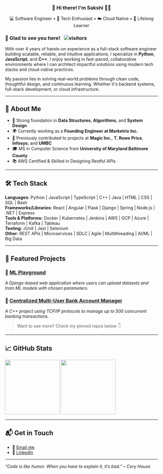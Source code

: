 
<h3 align="center">👋 Hi there! I'm Sakshi 👩‍💻</h3>
<p align="center">
💻 Software Engineer • 🚀 Tech Enthusiast • ☁️ Cloud Native • 🧠 Lifelong Learner  
</p>
<!---With over 4 years of experience as a full-stack software engineer in building scalable, reliable, and intuitive applications, I specialize in **Python**, **JavaScript**, and **C++**. I thrive in fast-paced, collaborative environments and love architecting impactful solutions using modern tech stacks and cloud-native practices.-->
  
### 👋 Glad to see you here! &nbsp; ![visitors](https://visitor-badge.laobi.icu/badge?page_id=sakshi6557.sakshi6557)

With over 4 years of hands-on experience as a full-stack software engineer building scalable, reliable, and intuitive applications, I specialize in **Python**, **JavaScript**, and **C++**. I enjoy working in fast-paced, collaborative environments where I can architect impactful solutions using modern tech stacks and cloud-native practices.

My passion lies in solving real-world problems through clean code, thoughtful design, and continuous learning. Whether it's backend systems, full-stack development, or cloud infrastructure.


---

## 💼 About Me

- 🧠 Strong foundation in **Data Structures**, **Algorithms**, and **System Design**
- 🌍 Currently working as a **Founding Engineer at Marketrix Inc.**
- 🔭 Previously contributed to projects at **Magic Inc.**, **T. Rowe Price**, **Infosys**, and **UMBC**
- 🎓 MS in Computer Science from **University of Maryland Baltimore County**
- 📚 AWS Certified & Skilled in Designing Restful APIs

---

## 🛠️ Tech Stack

**Languages:** Python | JavaScript | TypeScript | C++ | Java | HTML | CSS | SQL | Bash  
**Frameworks/Libraries:** React | Angular | Flask | Django | Spring | Node.js | .NET | Express  
**Tools & Platforms:** Docker | Kubernetes | Jenkins | AWS | GCP | Azure | Terraform | Kafka | Tableau  
**Testing:** JUnit | Jest | Selenium  
**Other:** REST APIs | Microservices | SDLC | Agile | Multithreading | AI/ML | Big Data

---

## 📌 Featured Projects

### 🔹 [ML Playground](https://github.com/sakshi6557/ML-Playground)
*A Django-based web application where users can upload datasets and train ML models with chosen parameters.*

### 🔹 [Centralized Multi-User Bank Account Manager](https://github.com/sakshi6557/Centralized-Multi-User-Concurrent-Bank-Account-Manager)
*A C++ project using TCP/IP protocols to manage up to 500 concurrent banking transactions.*

> Want to see more? Check my pinned repos below 👇

---

## 📈 GitHub Stats
<p>
  <img height="180em" src="https://github-readme-stats.vercel.app/api?username=sakshi6557&show_icons=true&count_private=true&include_all_commits=true&theme=default" />
  <img height="180em" src="https://github-readme-stats.vercel.app/api/top-langs/?username=sakshi6557&show_icons=true&layout=compact&langs_count=8&theme=default"/>
</p>

---

## 📬 Get in Touch

- 📧 [Email me](mailto:reddy.sakshi97@gmail.com.com)
- 💼 [LinkedIn](https://www.linkedin.com/in/sakshireddy/)
<!--- 🌐 [Portfolio or Website](https://yourwebsite.com)  -->


---

_“Code is like humor. When you have to explain it, it’s bad.” – Cory House_

